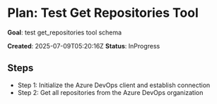 ﻿# Plan: Test Get Repositories Tool

**Goal**: test get_repositories tool schema

**Created**: 2025-07-09T05:20:16Z
**Status**: InProgress

## Steps

- Step 1: Initialize the Azure DevOps client and establish connection
- Step 2: Get all repositories from the Azure DevOps organization
